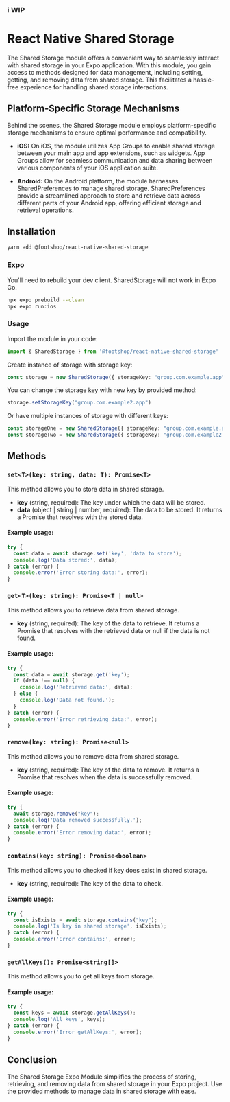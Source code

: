 ### ℹ️ WIP
# React Native Shared Storage
The Shared Storage module offers a convenient way to seamlessly interact with shared storage in your Expo application. With this module, you gain access to methods designed for data management, including setting, getting, and removing data from shared storage. This facilitates a hassle-free experience for handling shared storage interactions.
## Platform-Specific Storage Mechanisms
Behind the scenes, the Shared Storage module employs platform-specific storage mechanisms to ensure optimal performance and compatibility.

* **iOS:** On iOS, the module utilizes App Groups to enable shared storage between your main app and app extensions, such as widgets. App Groups allow for seamless communication and data sharing between various components of your iOS application suite.

* **Android:** On the Android platform, the module harnesses SharedPreferences to manage shared storage. SharedPreferences provide a streamlined approach to store and retrieve data across different parts of your Android app, offering efficient storage and retrieval operations.

## Installation
```sh
yarn add @footshop/react-native-shared-storage
```
### Expo
You'll need to rebuild your dev client. SharedStorage will not work in Expo Go.
```sh
npx expo prebuild --clean
npx expo run:ios
```
### Usage
Import the module in your code:
```typescript
import { SharedStorage } from '@footshop/react-native-shared-storage'
 ```

Create instance of storage with storage key:
```typescript
const storage = new SharedStorage({ storageKey: "group.com.example.app"})
 ```

You can change the storage key with new key by provided method:
```typescript
storage.setStorageKey("group.com.example2.app")
 ```

Or have multiple instances of storage with different keys:
```typescript
const storageOne = new SharedStorage({ storageKey: "group.com.example.app"})
const storageTwo = new SharedStorage({ storageKey: "group.com.example2.app"})
 ```

## Methods
### `set<T>(key: string, data: T): Promise<T>`
This method allows you to store data in shared storage.

* **key** (string, required): The key under which the data will be stored.
* **data** (object | string | number, required): The data to be stored.
It returns a Promise that resolves with the stored data.

#### Example usage:
```typescript
try {
  const data = await storage.set('key', 'data to store');
  console.log('Data stored:', data);
} catch (error) {
  console.error('Error storing data:', error);
}
```

### `get<T>(key: string): Promise<T | null>`
This method allows you to retrieve data from shared storage.

* **key** (string, required): The key of the data to retrieve.
It returns a Promise that resolves with the retrieved data or null if the data is not found.

#### Example usage:

```typescript
try {
  const data = await storage.get('key');
  if (data !== null) {
    console.log('Retrieved data:', data);
  } else {
    console.log('Data not found.');
  }
} catch (error) {
  console.error('Error retrieving data:', error);
}
```

### `remove(key: string): Promise<null>`
This method allows you to remove data from shared storage.

* **key** (string, required): The key of the data to remove.
It returns a Promise that resolves when the data is successfully removed.

#### Example usage:
```typescript
try {
  await storage.remove("key");
  console.log('Data removed successfully.');
} catch (error) {
  console.error('Error removing data:', error);
}
```

### `contains(key: string): Promise<boolean>`
This method allows you to checked if key does exist in shared storage.

* **key** (string, required): The key of the data to check.

#### Example usage:
```typescript
try {
  const isExists = await storage.contains("key");
  console.log('Is key in shared storage', isExists);
} catch (error) {
  console.error('Error contains:', error);
}
```

### `getAllKeys(): Promise<string[]>`
This method allows you to get all keys from storage.

#### Example usage:
```typescript
try {
  const keys = await storage.getAllKeys();
  console.log('All keys', keys);
} catch (error) {
  console.error('Error getAllKeys:', error);
}
```

## Conclusion
The Shared Storage Expo Module simplifies the process of storing, retrieving, and removing data from shared storage in your Expo project. Use the provided methods to manage data in shared storage with ease.